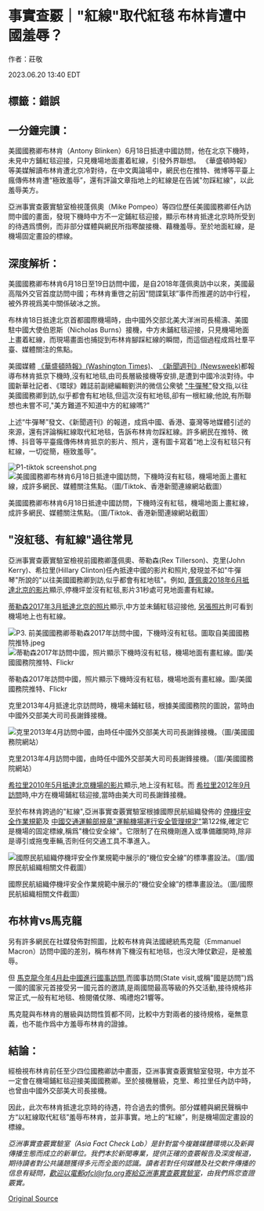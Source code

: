 # 事實查覈｜"紅線"取代紅毯 布林肯遭中國羞辱？

作者：莊敬

2023.06.20 13:40 EDT

## 標籤：錯誤

## 一分鐘完讀：

美國國務卿布林肯（Antony Blinken）6月18日抵達中國訪問，他在北京下機時，未見中方鋪紅毯迎接，只見機場地面畫着紅線，引發外界聯想。 《華盛頓時報》等美媒解讀布林肯遭北京冷對待，在中文輿論場中，網民也在推特、微博等平臺上瘋傳佈林肯遭“極致羞辱”，還有評論文章指地上的紅線是在告誡"勿踩紅線"，以此羞辱美方。

亞洲事實查覈實驗室檢視蓬佩奧（Mike Pompeo）等四位歷任美國國務卿任內訪問中國的畫面，發現下機時中方不一定鋪紅毯迎接，顯示布林肯抵達北京時所受到的待遇爲慣例，而非部分媒體與網民所指寒酸接機、藉機羞辱。至於地面紅線，是機場固定畫設的標線。

## 深度解析：

美國國務卿布林肯6月18日至19日訪問中國，是自2018年蓬佩奧訪中以來，美國最高階外交官首度訪問中國；布林肯重啓之前因“間諜氣球”事件而推遲的訪中行程，被外界視爲美中關係破冰之旅。

布林肯18日抵達北京首都國際機場時，由中國外交部北美大洋洲司長楊濤、美國駐中國大使伯恩斯（Nicholas Burns）接機，中方未鋪紅毯迎接，只見機場地面上畫着紅線，而現場畫面也捕捉到布林肯腳踩紅線的瞬間，而這個過程成爲社羣平臺、媒體關注的焦點。

美國媒體 [《華盛頓時報》(Washington Times)](https://www.washingtontimes.com/news/2023/jun/18/no-red-carpet-antony-blinken-beijing-biden-offiica/)、 [《新聞週刊》(Newsweek)](https://www.newsweek.com/antony-blinken-muted-greeting-arrives-china-1807480)都報導布林肯抵京下機時,沒有紅地毯,由司長層級接機等安排,是遭到中國冷淡對待。中國新華社記者、《環球》雜誌前副總編輯劉洪的微信公衆號 ["牛彈琴"](https://mp.weixin.qq.com/s/SeU0z03Aj2iOvlat6iH45g)發文指,以往美國國務卿到訪,似乎都會有紅地毯,但這次沒有紅地毯,卻有一根紅線;他說,有所聯想也未嘗不可,"美方難道不知道中方的紅線嗎?"

上述“牛彈琴”發文、《新聞週刊》的報道，成爲中國、香港、臺灣等地媒體引述的來源，還有評論稱紅線取代紅地毯，告訴布林肯勿踩紅線。許多網民在推特、微博、抖音等平臺瘋傳佈林肯抵京的影片、照片，還有圖卡寫着“地上沒有紅毯只有紅線，一切從簡，極致羞辱”。

![P1-tiktok screenshot.png](images/IG6YIIXRD7J3WQKGUTI44X2TOU.png)![美國國務卿布林肯6月18日抵達中國訪問，下機時沒有紅毯，機場地面上畫紅線，成許多網民、媒體關注焦點。（圖/Tiktok、香港新聞連線網站截圖）](images/ZUVP3NMGOBFTAFDNKJJJUN7MJI.png)

美國國務卿布林肯6月18日抵達中國訪問，下機時沒有紅毯，機場地面上畫紅線，成許多網民、媒體關注焦點。（圖/Tiktok、香港新聞連線網站截圖）

## "沒紅毯、有紅線"過往常見

亞洲事實查覈實驗室檢視前國務卿蓬佩奧、蒂勒森(Rex Tillerson)、克里(John Kerry)、希拉里(Hillary Clinton)任內抵達中國的影片和照片,發現並不如"牛彈琴"所說的"以往美國國務卿到訪,似乎都會有紅地毯"。例如, [蓬佩奧2018年6月抵達北京的影片](https://www.youtube.com/watch?v=KpJNB2a2XN8)顯示,停機坪並沒有紅毯,影片31秒處可見地面畫有紅線。

[蒂勒森2017年3月抵達北京的照片](https://twitter.com/StateDept/status/842968609232228352)顯示,中方並未鋪紅毯迎接他, [另張照片](https://www.flickr.com/photos/statephotos/32659745504/in/photostream/)則可看到機場地上也有紅線。

![P3. 前美國國務卿蒂勒森2017年訪問中國，下機時沒有紅毯。圖取自美國國務院推特.jpeg](images/4MMBSCTNW7IG7IPFQIUYQTVIOY.jpg)![蒂勒森2017年訪問中國，照片顯示下機時沒有紅毯，機場地面有畫紅線。圖/美國國務院推特、Flickr](images/K673NLGOOSVVTO5NHYYWQNV2JQ.png)

蒂勒森2017年訪問中國，照片顯示下機時沒有紅毯，機場地面有畫紅線。圖/美國國務院推特、Flickr

克里2013年4月抵達北京訪問時，機場未鋪紅毯，根據美國國務院的圖說，當時由中國外交部美大司司長謝鋒接機。

![克里2013年4月訪問中國，由時任中國外交部美大司司長謝鋒接機。（圖/美國國務院網站）](images/J7WITTQVA34O56DJVXK3HFALGY.png)

克里2013年4月訪問中國，由時任中國外交部美大司司長謝鋒接機。（圖/美國國務院網站）

[希拉里2010年5月抵達北京機場的影片](https://www.youtube.com/watch?v=rI7n_JCBs50)顯示,地上沒有紅毯。而 [希拉里2012年9月訪問](http://big5.cctv.com/gate/big5/news.cntv.cn/special/kelindunfanghua201209/index.shtml)時,中方在機場鋪紅毯迎接,當時由美大司司長謝鋒接機。

至於布林肯跨過的"紅線",亞洲事實查覈實驗室根據國際民航組織發佈的 [停機坪安全作業規範](https://www.icao.int/SAM/Documents/GREPECAS/2011/GRPAGAAOP8/AGAAOPSG08WP14REv.pdf)及 [中國交通運輸部規章"運輸機場運行安全管理規定"](https://xxgk.mot.gov.cn/2020/gz/202202/W020220228585885583214.pdf)第122條,確定它是機場的固定標線,稱爲"機位安全線"。它限制了在飛機剛進入或準備離開時,除非是導引或拖曳車輛,否則任何交通工具不準進入。

![國際民航組織停機坪安全作業規範中展示的“機位安全線”的標準畫設法。（圖/國際民航組織相關文件截圖）](images/XMSTY2R5DNXAXRS2E5VXV7GB6Y.png)

國際民航組織停機坪安全作業規範中展示的“機位安全線”的標準畫設法。（圖/國際民航組織相關文件截圖）

## 布林肯vs馬克龍

另有許多網民在社媒發佈對照圖，比較布林肯與法國總統馬克龍（Emmanuel Macron）訪問中國的差別，稱布林肯下機沒有紅地毯，也沒大陣仗歡迎，是被羞辱。

但 [馬克龍今年4月赴中國進行國事訪問](http://politics.people.com.cn/BIG5/n1/2023/0406/c1024-32658827.html),而國事訪問(State visit,或稱"國是訪問")爲一國的國家元首接受另一國元首的邀請,是兩國間最高等級的外交活動,接待規格非常正式,一般有紅地毯、檢閱儀仗隊、鳴禮炮21響等。

馬克龍與布林肯的層級與訪問性質都不同，比較中方對兩者的接待規格，毫無意義，也不能作爲中方羞辱布林肯的證據。

## 結論：

經檢視布林肯前任至少四位國務卿訪中畫面，亞洲事實查覈實驗室發現，中方並不一定會在機場鋪紅毯迎接美國國務卿。至於接機層級，克里、希拉里任內訪中時，也曾由中國外交部美大司長接機。

因此，此次布林肯抵達北京時的待遇，符合過去的慣例。部分媒體與網民聲稱中方“以紅線取代紅毯”羞辱布林肯，並非事實。地上的“紅線”，則是機場固定畫設的標線。

*亞洲事實查覈實驗室（Asia Fact Check Lab）是針對當今複雜媒體環境以及新興傳播生態而成立的新單位。我們本於新聞專業，提供正確的查覈報告及深度報道，期待讀者對公共議題獲得多元而全面的認識。讀者若對任何媒體及社交軟件傳播的信息有疑問，歡迎以電郵afcl@rfa.org寄給亞洲事實查覈實驗室，由我們爲您查證覈實。*



[Original Source](https://www.rfa.org/mandarin/shishi-hecha/hc-06202023130648.html)